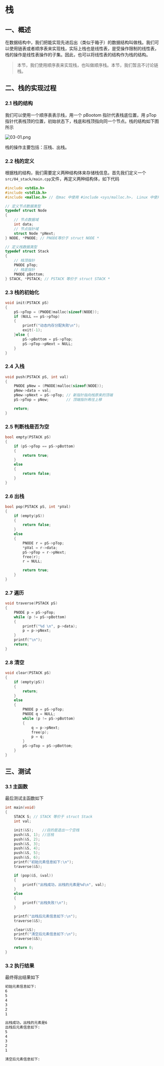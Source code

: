 # 栈

## 一、概述

在数据结构中，我们把能实现先进后出（类似于箱子）的数据结构叫做栈。我们可以使用链表或者顺序表来实现栈，实际上栈也是线性表，是受操作限制的线性表，栈的操作是线性表操作的子集。因此，也可以将线性表的结构作为栈的结构。

> 本节，我们使用顺序表来实现栈，也叫做顺序栈。本节，我们暂且不讨论链栈。

## 二、栈的实现过程

### 2.1 栈的结构

我们可以使用一个顺序表表示栈，用一个 pBootom 指针代表栈底位置，用 pTop 指针代表栈顶的位置，初始状态下，栈底和栈顶指向同一个节点。栈的结构如下图所示

![03-01.png](../img/03-01.png)

栈的操作主要包括：压栈、出栈。

### 2.2 栈的定义

根据栈的结构，我们需要定义两种结构体来存储栈信息。首先我们定义一个`src/04_stack/main.cpp`文件，再定义两种结构体，如下代码

```cpp
#include <stdio.h>
#include <stdlib.h>
#include <malloc.h> // 在mac 中使用 #include <sys/malloc.h>， Linux 中使用 #include <malloc.h>

// 定义节点数据类型
typedef struct Node
{
    // 节点数据域
    int data;
    // 节点指针域
    struct Node *pNext;
} NODE, *PNODE; // PNODE等价于 struct NODE *

// 定义栈数据类型
typedef struct Stack
{
    // 栈顶指针
    PNODE pTop;
    // 栈底指针
    PNODE pBottom;
} STACK, *PSTACK; // PSTACK 等价于 struct STACK *
```

### 2.3 栈的初始化

```cpp
void init(PSTACK pS)
{
    pS->pTop = (PNODE)malloc(sizeof(NODE));
    if (NULL == pS->pTop)
    {
        printf("动态内存分配失败\n");
        exit(-1);
    }else {
        pS->pBottom = pS->pTop;
        pS->pTop->pNext = NULL;
    }
}
```

### 2.4 入栈

```cpp
void push(PSTACK pS, int val)
{
    PNODE pNew = (PNODE)malloc(sizeof(NODE));
    pNew->data = val;
    pNew->pNext = pS->pTop; // 新指针指向栈原来的顶端
    pS->pTop = pNew;        // 顶端指针再往上移

    return;
}
```

### 2.5 判断栈是否为空

```cpp
bool empty(PSTACK pS)
{
    if (pS->pTop == pS->pBottom)
    {
        return true;
    }
    else
    {
        return false;
    }
}
```

### 2.6 出栈

```cpp
bool pop(PSTACK pS, int *pVal)
{
    if (empty(pS))
    {
        return false;
    }
    else
    {
        PNODE r = pS->pTop;
        *pVal = r->data;
        pS->pTop = r->pNext;
        free(r);
        r = NULL;

        return true;
    }
}
```

### 2.7 遍历

```cpp
void traverse(PSTACK pS)
{
    PNODE p = pS->pTop;
    while (p != pS->pBottom)
    {
        printf("%d \n", p->data);
        p = p->pNext;
    }
    printf("\n");
    return;
}
```

### 2.8 清空

```cpp
void clear(PSTACK pS)
{
    if (empty(pS))
    {
        return;
    }
    else
    {
        PNODE p = pS->pTop;
        PNODE q = NULL;
        while (p != pS->pBottom)
        {
            q = p->pNext;
            free(p);
            p = q;
        }
        pS->pTop = pS->pBottom;
    }
}
```

## 三、测试

### 3.1 主函数

最后测试主函数如下

```cpp
int main(void)
{
    STACK S; // STACK 等价于 struct Stack
    int val;

    init(&S);    //目的是造出一个空栈
    push(&S, 1); //压栈
    push(&S, 2);
    push(&S, 3);
    push(&S, 4);
    push(&S, 5);
    push(&S, 6);
    printf("初始元素信息如下:\n");
    traverse(&S);

    if (pop(&S, &val))
    {
        printf("出栈成功，出栈的元素是%d\n", val);
    }
    else
    {
        printf("出栈失败!\n");
    }

    printf("出栈后元素信息如下:\n");
    traverse(&S);

    clear(&S);
    printf("清空后元素信息如下:\n");
    traverse(&S);

    return 0;
}
```

### 3.2 执行结果

最终得出结果如下

```bash
初始元素信息如下:
6 
5 
4 
3 
2 
1 

出栈成功，出栈的元素是6
出栈后元素信息如下:
5 
4 
3 
2 
1 

清空后元素信息如下:
```
